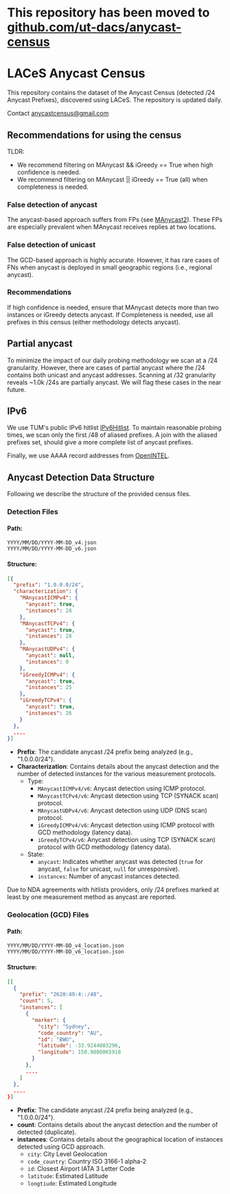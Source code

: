 # This repository has been moved to [github.com/ut-dacs/anycast-census](https://github.com/ut-dacs/anycast-census)

# LACeS Anycast Census

This repository contains the dataset of the Anycast Census (detected /24 Anycast Prefixes), discovered using LACeS.
The repository is updated daily.

Contact [anycastcensus@gmail.com](mailto:anycastcensus@gmail.com)

## Recommendations for using the census

TLDR:
* We recommend filtering on MAnycast && iGreedy == True when high confidence is needed.
* We recommend filtering on MAnycast || iGreedy == True (all) when completeness is needed. 

### False detection of anycast
The anycast-based approach suffers from FPs (see [MAnycast2](https://www.sysnet.ucsd.edu/sysnet/miscpapers/manycast2-imc20.pdf)).
These FPs are especially prevalent when MAnycast receives replies at two locations.

### False detection of unicast
The GCD-based approach is highly accurate.
However, it has rare cases of FNs when anycast is deployed in small geographic regions (i.e., regional anycast).

### Recommendations
If high confidence is needed, ensure that MAnycast detects more than two instances or iGreedy detects anycast.
If Completeness is needed, use all prefixes in this census (either methodology detects anycast).

## Partial anycast
To minimize the impact of our daily probing methodology we scan at a /24 granularity.
However, there are cases of partial anycast where the /24 contains both unicast and anycast addresses.
Scanning at /32 granularity reveals ~1.0k /24s are partially anycast.
We will flag these cases in the near future.

## IPv6
We use TUM's public IPv6 hitlist [IPv6Hitlist](https://ipv6hitlist.github.io/).
To maintain reasonable probing times, we scan only the first /48 of aliased prefixes.
A join with the aliased prefixes set, should give a more complete list of anycast prefixes.

Finally, we use AAAA record addresses from [OpenINTEL](https://www.openintel.nl/).


## Anycast Detection Data Structure

Following we describe the structure of the provided census files.

### Detection Files
#### Path:
```
YYYY/MM/DD/YYYY-MM-DD_v4.json
YYYY/MM/DD/YYYY-MM-DD_v6.json
```
#### Structure:
```json
[{
  "prefix": "1.0.0.0/24",
  "characterization": {
    "MAnycastICMPv4": {
      "anycast": true,
      "instances": 28
    },
    "MAnycastTCPv4": {
      "anycast": true,
      "instances": 28
    },
    "MAnycastUDPv4": {
      "anycast": null,
      "instances": 0
    },
    "iGreedyICMPv4": {
      "anycast": true,
      "instances": 25
    },
    "iGreedyTCPv4": {
      "anycast": true,
      "instances": 26
    }
  },
  ....
}]
```

- **Prefix**: The candidate anycast /24 prefix being analyzed (e.g., "1.0.0.0/24").
- **Characterization**: Contains details about the anycast detection and  the number of detected instances for the various measurement protocols.
	- Type:
	  - `MAnycastICMPv4/v6`: Anycast detection using ICMP protocol.
	  - `MAnycastTCPv4/v6`: Anycast detection using TCP (SYNACK scan) protocol.
	  - `MAnycastUDPv4/v6`: Anycast detection using UDP (DNS scan) protocol.
	  - `iGreedyICMPv4/v6`: Anycast detection using ICMP protocol with GCD methodology (latency data).
	  - `iGreedyTCPv4/v6`: Anycast detection using TCP (SYNACK scan) protocol with GCD methodology (latency data).
	- State: 
	    - `anycast`: Indicates whether anycast was detected (`true` for anycast, `false` for unicast, `null` for unresponsive).
	    - `instances`: Number of anycast instances detected.

Due to NDA agreements with hitlists providers, only /24 prefixes marked at least by one measurement method as anycast are reported.

### Geolocation (GCD) Files
#### Path:
```
YYYY/MM/DD/YYYY-MM-DD_v4_location.json
YYYY/MM/DD/YYYY-MM-DD_v6_location.json
```
#### Structure:
```json
[[
  {
    "prefix": "2620:49:4::/48",
    "count": 5,
    "instances": [
      {
        "marker": {
          "city": "Sydney",
          "code_country": "AU",
          "id": "BWU",
          "latitude": -33.9244003296,
          "longitude": 150.9880065918
        }
      },
      ....
    ]
  },
  ....
}]
```

- **Prefix**: The candidate anycast /24 prefix being analyzed (e.g., "1.0.0.0/24").
- **count**: Contains details about the anycast detection and  the number of detected (duplicate).
- **instances**: Contains details about the geographical location of instances detected using GCD approach.
	-	`city`: City Level Geolocation
	-	`code_country`: Country ISO 3166-1 alpha-2
	-	`id`: Closest Airport IATA 3 Letter Code 
	-	`latitude`: Estimated Latitude
	-	`longtiude`: Estimated Longitude
